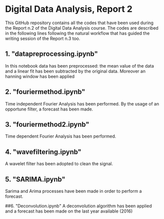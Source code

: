 # Digital Data Analysis, Report 2
This GitHub repository contains all the codes that have been used during the Report n.2 of the Digital Data Analysis course. The codes are described in the following lines following the natural workflow that has guided the writing session of the Report n.3 too.

## 1. "datapreprocessing.ipynb"
In this notebook data has been preprocessed: the mean value of the data and a linear fit has been subtracted by the original data. Moreover an hanning window has been applied

## 2. "fouriermethod.ipynb"
Time independent Fourier Analysis has been performed. By the usage of an opportune filter, a forecast has been made.

## 3. "fouriermethod2.ipynb" 
Time dependent Fourier Analysis has been performed. 

## 4. "wavefiltering.ipynb" 
A wavelet filter has been adopted to clean the signal. 

## 5. "SARIMA.ipynb"
Sarima and Arima processes have been made in order to perform a forecast.

##6. "Deconvolution.ipynb"
A deconvolution algorithm has been applied and a forecast has been made on the last year available (2016)

